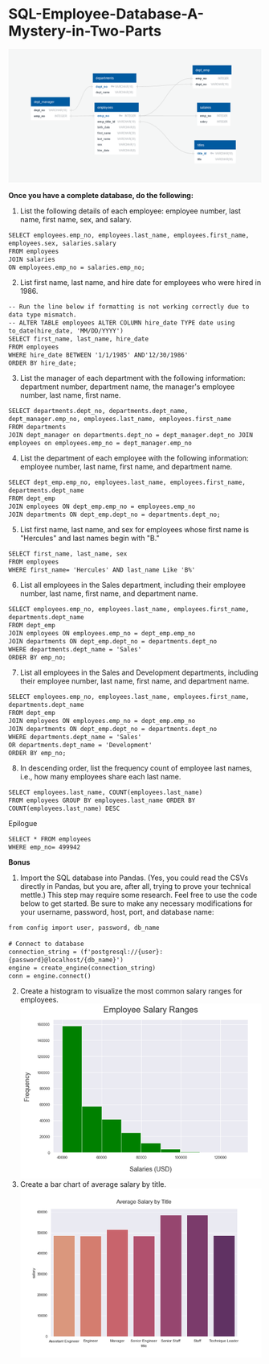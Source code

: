 # SQL-Employee-Database-A-Mystery-in-Two-Parts
![Alt text](Submission-Final/employeeERD.png?raw=true "Title")


**Once you have a complete database, do the following:**
1) List the following details of each employee: employee number, last name, first name, sex, and salary.
```
SELECT employees.emp_no, employees.last_name, employees.first_name, employees.sex, salaries.salary
FROM employees
JOIN salaries
ON employees.emp_no = salaries.emp_no;
```
2) List first name, last name, and hire date for employees who were hired in 1986.
``` 
-- Run the line below if formatting is not working correctly due to data type mismatch.
-- ALTER TABLE employees ALTER COLUMN hire_date TYPE date using to_date(hire_date, 'MM/DD/YYYY')
SELECT first_name, last_name, hire_date 
FROM employees
WHERE hire_date BETWEEN '1/1/1985' AND'12/30/1986'
ORDER BY hire_date;
```

3) List the manager of each department with the following information: department number, department name, the manager's employee number, last name, first name.
```
SELECT departments.dept_no, departments.dept_name, dept_manager.emp_no, employees.last_name, employees.first_name
FROM departments
JOIN dept_manager on departments.dept_no = dept_manager.dept_no JOIN employees on employees.emp_no = dept_manager.emp_no
```
4) List the department of each employee with the following information: employee number, last name, first name, and department name.
```
SELECT dept_emp.emp_no, employees.last_name, employees.first_name, departments.dept_name
FROM dept_emp
JOIN employees ON dept_emp.emp_no = employees.emp_no
JOIN departments ON dept_emp.dept_no = departments.dept_no;
```
5) List first name, last name, and sex for employees whose first name is "Hercules" and last names begin with "B."
```
SELECT first_name, last_name, sex
FROM employees
WHERE first_name= 'Hercules' AND last_name Like 'B%'
```
6) List all employees in the Sales department, including their employee number, last name, first name, and department name.
```
SELECT employees.emp_no, employees.last_name, employees.first_name, departments.dept_name
FROM dept_emp
JOIN employees ON employees.emp_no = dept_emp.emp_no
JOIN departments ON dept_emp.dept_no = departments.dept_no
WHERE departments.dept_name = 'Sales'
ORDER BY emp_no;
```
7) List all employees in the Sales and Development departments, including their employee number, last name, first name, and department name.
```
SELECT employees.emp_no, employees.last_name, employees.first_name, departments.dept_name
FROM dept_emp
JOIN employees ON employees.emp_no = dept_emp.emp_no
JOIN departments ON dept_emp.dept_no = departments.dept_no
WHERE departments.dept_name = 'Sales'
OR departments.dept_name = 'Development'
ORDER BY emp_no;
```
8) In descending order, list the frequency count of employee last names, i.e., how many employees share each last name.
```
SELECT employees.last_name, COUNT(employees.last_name)
FROM employees GROUP BY employees.last_name ORDER BY COUNT(employees.last_name) DESC
```
Epilogue
```
SELECT * FROM employees
WHERE emp_no= 499942
```
**Bonus**
1) Import the SQL database into Pandas. (Yes, you could read the CSVs directly in Pandas, but you are, after all, trying to prove your technical mettle.) This step may require some research. Feel free to use the code below to get started. Be sure to make any necessary modifications for your username, password, host, port, and database name:
```
from config import user, password, db_name

# Connect to database
connection_string = (f'postgresql://{user}:{password}@localhost/{db_name}')
engine = create_engine(connection_string)                     
conn = engine.connect()
```
2) Create a histogram to visualize the most common salary ranges for employees.\
![Alt text](Submission-Final/salaryfreq.png?raw=true "Title")
3) Create a bar chart of average salary by title.
![Alt text](Submission-Final/salarybytitle.png?raw=true "Title")
